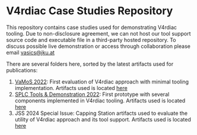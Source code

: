 # V4rdiac Case Studies Repository

This repository contains case studies used for demonstrating V4rdiac tooling.
Due to non-disclosure agreement, we can not host our tool support source code and executable file in a third-party hosted repository.
To discuss possible live demonstration or access through collaboration please email <vasics@jku.at>

There are several folders here, sorted by the latest artifacts used for publications:

1. [VaMoS 2022](https://dl.acm.org/doi/abs/10.1145/3510466.3511273): First evaluation of V4rdiac approach with minimal tooling implementation. Artifacts used is located [here](vamos_2022)
2. [SPLC Tools & Demonstration 2022](https://dl.acm.org/doi/abs/10.1145/3503229.3547028): First prototype with several components implemented in V4rdiac tooling. Artifacts used is located [here](splc_tools_demo_2022)
3. JSS 2024 Special Issue: Capping Station artifacts used to evaluate the utility of V4rdiac approach and its tool support. Artifacts used is located [here](jss_2024)
